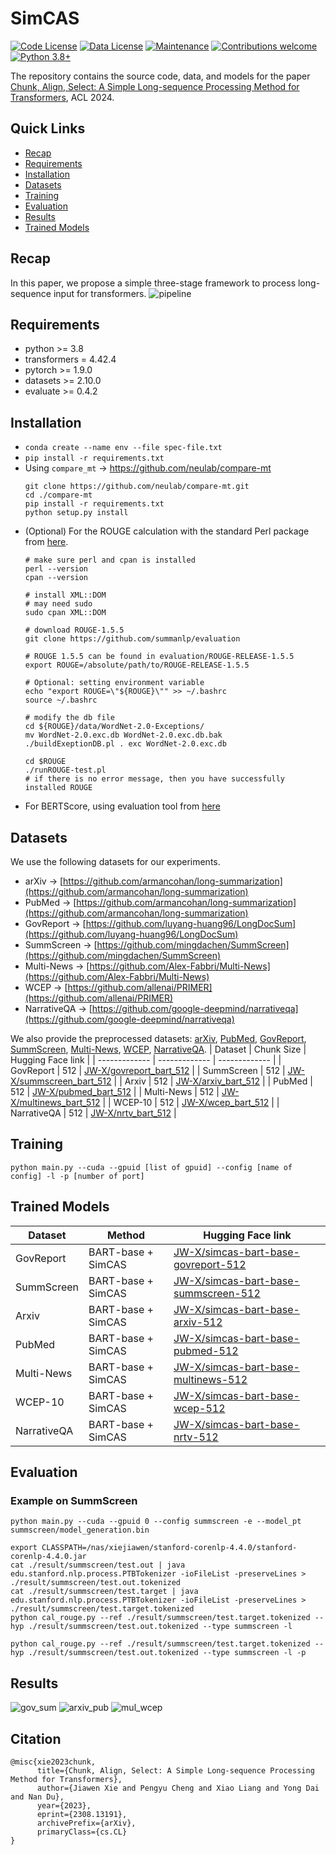# SimCAS
[![Code License](https://img.shields.io/badge/Code%20License-Apache_2.0-green.svg)](https://github.com/xjw-nlp/SimCAS/blob/main/LICENSE)
[![Data License](https://img.shields.io/badge/Data%20License-CC%20By%20NC%204.0-red.svg)](https://github.com/xjw-nlp/SimCAS/blob/main/DATA_LICENSE)
[![Maintenance](https://img.shields.io/badge/Maintained%3F-yes-green.svg)](https://github.com/SafeAILab/RAIN/issues) 
[![Contributions welcome](https://img.shields.io/badge/Contributions-welcome-brightgreen.svg?style=flat)](https://github.com/SafeAILab/RAIN/pulls)
[![Python 3.8+](https://img.shields.io/badge/python-3.8+-blue.svg)](https://www.python.org/downloads/release/python-380/)

The repository contains the source code, data, and models for the paper [Chunk, Align, Select: A Simple Long-sequence Processing Method for Transformers](https://arxiv.org/abs/2308.13191#), ACL 2024.
## Quick Links
- [Recap](#recap)
- [Requirements](#requirements)
- [Installation](#installation)
- [Datasets](#datasets)
- [Training](#training)
- [Evaluation](#evaluation)
- [Results](#results)
- [Trained Models](#trained-models)
## Recap
In this paper, we propose a simple three-stage framework to process long-sequence input for transformers.
![pipeline](./assets/model.png)

## Requirements
+ python >= 3.8
+ transformers = 4.42.4
+ pytorch >= 1.9.0
+ datasets >= 2.10.0
+ evaluate >= 0.4.2
## Installation
- `conda create --name env --file spec-file.txt`
- `pip install -r requirements.txt`
- Using `compare_mt` -> https://github.com/neulab/compare-mt
  ```console
  git clone https://github.com/neulab/compare-mt.git
  cd ./compare-mt
  pip install -r requirements.txt
  python setup.py install
  ```
- (Optional) For the ROUGE calculation with the standard Perl package from [here](https://github.com/summanlp/evaluation/tree/master/ROUGE-RELEASE-1.5.5).
  ```console
  # make sure perl and cpan is installed
  perl --version
  cpan --version

  # install XML::DOM
  # may need sudo
  sudo cpan XML::DOM
  
  # download ROUGE-1.5.5
  git clone https://github.com/summanlp/evaluation
  
  # ROUGE 1.5.5 can be found in evaluation/ROUGE-RELEASE-1.5.5
  export ROUGE=/absolute/path/to/ROUGE-RELEASE-1.5.5
  
  # Optional: setting environment variable
  echo "export ROUGE=\"${ROUGE}\"" >> ~/.bashrc
  source ~/.bashrc
  
  # modify the db file
  cd ${ROUGE}/data/WordNet-2.0-Exceptions/
  mv WordNet-2.0.exc.db WordNet-2.0.exc.db.bak
  ./buildExeptionDB.pl . exc WordNet-2.0.exc.db
  
  cd $ROUGE
  ./runROUGE-test.pl
  # if there is no error message, then you have successfully installed ROUGE
  ```
- For BERTScore, using evaluation tool from [here](https://github.com/Tiiiger/bert_score)

## Datasets
We use the following datasets for our experiments. 
- arXiv -> [https://github.com/armancohan/long-summarization](https://github.com/armancohan/long-summarization)
- PubMed -> [https://github.com/armancohan/long-summarization](https://github.com/armancohan/long-summarization)
- GovReport -> [https://github.com/luyang-huang96/LongDocSum](https://github.com/luyang-huang96/LongDocSum)
- SummScreen -> [https://github.com/mingdachen/SummScreen](https://github.com/mingdachen/SummScreen)
- Multi-News -> [https://github.com/Alex-Fabbri/Multi-News](https://github.com/Alex-Fabbri/Multi-News)
- WCEP -> [https://github.com/allenai/PRIMER](https://github.com/allenai/PRIMER)
- NarrativeQA -> [https://github.com/google-deepmind/narrativeqa](https://github.com/google-deepmind/narrativeqa)

We also provide the preprocessed datasets: [arXiv](https://huggingface.co/datasets/JW-X/arxiv_bart_512), [PubMed](https://huggingface.co/datasets/JW-X/pubmed_bart_512), [GovReport](https://huggingface.co/datasets/JW-X/govreport_bart_512), [SummScreen](https://huggingface.co/datasets/JW-X/summscreen_bart_512), [Multi-News](https://huggingface.co/datasets/JW-X/multinews_bart_512), [WCEP](https://huggingface.co/datasets/JW-X/wcep_bart_512), [NarrativeQA](https://huggingface.co/datasets/JW-X/nrtv_bart_512).
| Dataset  |  Chunk Size | Hugging Face link |
| ------------- | ------------- | ------------- |
| GovReport | 512 | [JW-X/govreport_bart_512](https://huggingface.co/datasets/JW-X/govreport_bart_512)  |
| SummScreen  | 512  | [JW-X/summscreen_bart_512](https://huggingface.co/datasets/JW-X/summscreen_bart_512) |
| Arxiv | 512 | [JW-X/arxiv_bart_512](https://huggingface.co/datasets/JW-X/arxiv_bart_512) |
| PubMed  | 512 | [JW-X/pubmed_bart_512](https://huggingface.co/datasets/JW-X/pubmed_bart_512)  |
| Multi-News  | 512 | [JW-X/multinews_bart_512](https://huggingface.co/datasets/JW-X/multinews_bart_512)  |
| WCEP-10  | 512 | [JW-X/wcep_bart_512](https://huggingface.co/datasets/JW-X/wcep_bart_512)  |
| NarrativeQA  | 512 | [JW-X/nrtv_bart_512](https://huggingface.co/datasets/JW-X/nrtv_bart_512)  |
  
## Training
```console
python main.py --cuda --gpuid [list of gpuid] --config [name of config] -l -p [number of port]
```

## Trained Models

| Dataset  |  Method | Hugging Face link |
| ------------- | ------------- | ------------- |
| GovReport | BART-base + SimCAS  | [JW-X/simcas-bart-base-govreport-512]()  |
| SummScreen  | BART-base + SimCAS  | [JW-X/simcas-bart-base-summscreen-512]() |
| Arxiv | BART-base + SimCAS  | [JW-X/simcas-bart-base-arxiv-512]() |
| PubMed  | BART-base + SimCAS  | [JW-X/simcas-bart-base-pubmed-512]()  |
| Multi-News  | BART-base + SimCAS  | [JW-X/simcas-bart-base-multinews-512]()  |
| WCEP-10  | BART-base + SimCAS  | [JW-X/simcas-bart-base-wcep-512]()  |
| NarrativeQA  | BART-base + SimCAS  | [JW-X/simcas-bart-base-nrtv-512]()  |

## Evaluation
### Example on SummScreen
```console
python main.py --cuda --gpuid 0 --config summscreen -e --model_pt summscreen/model_generation.bin

export CLASSPATH=/nas/xiejiawen/stanford-corenlp-4.4.0/stanford-corenlp-4.4.0.jar
cat ./result/summscreen/test.out | java edu.stanford.nlp.process.PTBTokenizer -ioFileList -preserveLines > ./result/summscreen/test.out.tokenized
cat ./result/summscreen/test.target | java edu.stanford.nlp.process.PTBTokenizer -ioFileList -preserveLines > ./result/summscreen/test.target.tokenized
python cal_rouge.py --ref ./result/summscreen/test.target.tokenized --hyp ./result/summscreen/test.out.tokenized --type summscreen -l

python cal_rouge.py --ref ./result/summscreen/test.target.tokenized --hyp ./result/summscreen/test.out.tokenized --type summscreen -l -p
```

## Results
![gov_sum](./assets/gov_and_sum.png)
![arxiv_pub](./assets/arxiv_and_pub.png)
![mul_wcep](./assets/mul_and_wcep.png)
## Citation
```console
@misc{xie2023chunk,
      title={Chunk, Align, Select: A Simple Long-sequence Processing Method for Transformers}, 
      author={Jiawen Xie and Pengyu Cheng and Xiao Liang and Yong Dai and Nan Du},
      year={2023},
      eprint={2308.13191},
      archivePrefix={arXiv},
      primaryClass={cs.CL}
}
```
